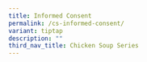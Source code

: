 ```yaml
---
title: Informed Consent
permalink: /cs-informed-consent/
variant: tiptap
description: ""
third_nav_title: Chicken Soup Series
---
```

